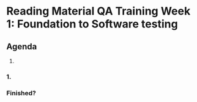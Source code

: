 # Reading Material QA Training Week 1: Foundation to Software testing

## Agenda

1.

### 1.

### Finished?
